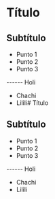 # Título
## Subtítulo

- Punto 1
- Punto 2
- Punto 3

------ Holi
- Chachi
- Lilili# Título
## Subtítulo

- Punto 1
- Punto 2
- Punto 3

------ Holi
- Chachi
- Lilili